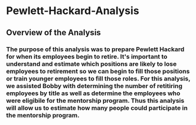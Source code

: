# Pewlett-Hackard-Analysis

## Overview of the Analysis
### The purpose of this analysis was to prepare Pewlett Hackard for when its employees begin to retire. It's important to understand and estimate which positions are likely to lose employees to retirement so we can begin to fill those positions or train younger employees to fill those roles. For this analysis, we assisted Bobby with determining the number of retitiring employees by title as well as determine the employees who were eligibile for the mentorship program. Thus this analysis will allow us to estimate how many people could participate in the mentorship program.
